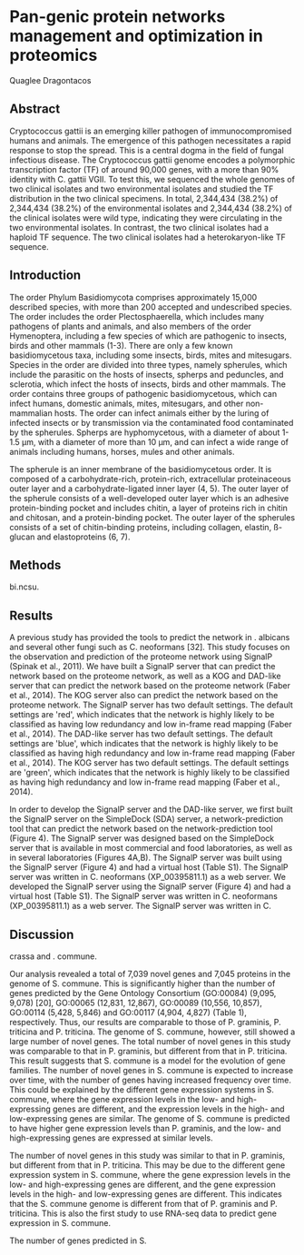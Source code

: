 # Pan-genic protein networks management and optimization in proteomics
Quaglee Dragontacos


## Abstract
Cryptococcus gattii is an emerging killer pathogen of immunocompromised humans and animals. The emergence of this pathogen necessitates a rapid response to stop the spread. This is a central dogma in the field of fungal infectious disease. The Cryptococcus gattii genome encodes a polymorphic transcription factor (TF) of around 90,000 genes, with a more than 90% identity with C. gattii VGII. To test this, we sequenced the whole genomes of two clinical isolates and two environmental isolates and studied the TF distribution in the two clinical specimens. In total, 2,344,434 (38.2%) of 2,344,434 (38.2%) of the environmental isolates and 2,344,434 (38.2%) of the clinical isolates were wild type, indicating they were circulating in the two environmental isolates. In contrast, the two clinical isolates had a haploid TF sequence. The two clinical isolates had a heterokaryon-like TF sequence.


## Introduction
The order Phylum Basidiomycota comprises approximately 15,000 described species, with more than 200 accepted and undescribed species. The order includes the order Plectosphaerella, which includes many pathogens of plants and animals, and also members of the order Hymenoptera, including a few species of which are pathogenic to insects, birds and other mammals (1-3). There are only a few known basidiomycetous taxa, including some insects, birds, mites and mitesugars. Species in the order are divided into three types, namely spherules, which include the parasitic on the hosts of insects, spherps and peduncles, and sclerotia, which infect the hosts of insects, birds and other mammals. The order contains three groups of pathogenic basidiomycetous, which can infect humans, domestic animals, mites, mitesugars, and other non-mammalian hosts. The order can infect animals either by the luring of infected insects or by transmission via the contaminated food contaminated by the spherules. Spherps are hyphomycetous, with a diameter of about 1-1.5 µm, with a diameter of more than 10 µm, and can infect a wide range of animals including humans, horses, mules and other animals.

The spherule is an inner membrane of the basidiomycetous order. It is composed of a carbohydrate-rich, protein-rich, extracellular proteinaceous outer layer and a carbohydrate-ligated inner layer (4, 5). The outer layer of the spherule consists of a well-developed outer layer which is an adhesive protein-binding pocket and includes chitin, a layer of proteins rich in chitin and chitosan, and a protein-binding pocket. The outer layer of the spherules consists of a set of chitin-binding proteins, including collagen, elastin, ß-glucan and elastoproteins (6, 7).


## Methods
bi.ncsu.


## Results
A previous study has provided the tools to predict the network in . albicans and several other fungi such as C. neoformans [32]. This study focuses on the observation and prediction of the proteome network using SignalP (Spinak et al., 2011). We have built a SignalP server that can predict the network based on the proteome network, as well as a KOG and DAD-like server that can predict the network based on the proteome network (Faber et al., 2014). The KOG server also can predict the network based on the proteome network. The SignalP server has two default settings. The default settings are 'red', which indicates that the network is highly likely to be classified as having low redundancy and low in-frame read mapping (Faber et al., 2014). The DAD-like server has two default settings. The default settings are 'blue', which indicates that the network is highly likely to be classified as having high redundancy and low in-frame read mapping (Faber et al., 2014). The KOG server has two default settings. The default settings are 'green', which indicates that the network is highly likely to be classified as having high redundancy and low in-frame read mapping (Faber et al., 2014).

In order to develop the SignalP server and the DAD-like server, we first built the SignalP server on the SimpleDock (SDA) server, a network-prediction tool that can predict the network based on the network-prediction tool (Figure 4). The SignalP server was designed based on the SimpleDock server that is available in most commercial and food laboratories, as well as in several laboratories (Figures 4A,B). The SignalP server was built using the SignalP server (Figure 4) and had a virtual host (Table S1). The SignalP server was written in C. neoformans (XP_00395811.1) as a web server. We developed the SignalP server using the SignalP server (Figure 4) and had a virtual host (Table S1). The SignalP server was written in C. neoformans (XP_00395811.1) as a web server. The SignalP server was written in C.


## Discussion
crassa and . commune.

Our analysis revealed a total of 7,039 novel genes and 7,045 proteins in the genome of S. commune. This is significantly higher than the number of genes predicted by the Gene Ontology Consortium (GO:00084) (9,095, 9,078) [20], GO:00065 (12,831, 12,867), GO:00089 (10,556, 10,857), GO:00114 (5,428, 5,846) and GO:00117 (4,904, 4,827) (Table 1), respectively. Thus, our results are comparable to those of P. graminis, P. triticina and P. triticina. The genome of S. commune, however, still showed a large number of novel genes. The total number of novel genes in this study was comparable to that in P. graminis, but different from that in P. triticina. This result suggests that S. commune is a model for the evolution of gene families. The number of novel genes in S. commune is expected to increase over time, with the number of genes having increased frequency over time. This could be explained by the different gene expression systems in S. commune, where the gene expression levels in the low- and high-expressing genes are different, and the expression levels in the high- and low-expressing genes are similar. The genome of S. commune is predicted to have higher gene expression levels than P. graminis, and the low- and high-expressing genes are expressed at similar levels.

The number of novel genes in this study was similar to that in P. graminis, but different from that in P. triticina. This may be due to the different gene expression system in S. commune, where the gene expression levels in the low- and high-expressing genes are different, and the gene expression levels in the high- and low-expressing genes are different. This indicates that the S. commune genome is different from that of P. graminis and P. triticina. This is also the first study to use RNA-seq data to predict gene expression in S. commune.

The number of genes predicted in S.
